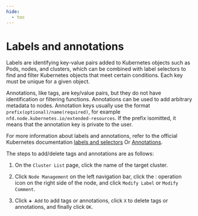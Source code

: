 ```yaml
---
hide:
  - toc
---
```


# Labels and annotations

Labels are identifying key-value pairs added to Kubernetes objects such as Pods, nodes, and clusters, which can be combined with label selectors to find and filter Kubernetes objects that meet certain conditions. Each key must be unique for a given object.

Annotations, like tags, are key/value pairs, but they do not have identification or filtering functions.
Annotations can be used to add arbitrary metadata to nodes.
Annotation keys usually use the format `prefix(optional)/name(required)`, for example `nfd.node.kubernetes.io/extended-resources`.
If the prefix is ​​omitted, it means that the annotation key is private to the user.

For more information about labels and annotations, refer to the official Kubernetes documentation [labels and selectors](https://kubernetes.io/docs/concepts/overview/working-with-objects/labels/) Or [Annotations](https://kubernetes.io/docs/concepts/overview/working-with-objects/annotations/).

The steps to add/delete tags and annotations are as follows:

1. On the `Cluster List` page, click the name of the target cluster.

    

2. Click `Node Management` on the left navigation bar, click the `ⵗ` operation icon on the right side of the node, and click `Modify Label` or `Modify Comment`.

    

3. Click `➕ Add` to add tags or annotations, click `X` to delete tags or annotations, and finally click `OK`.

    